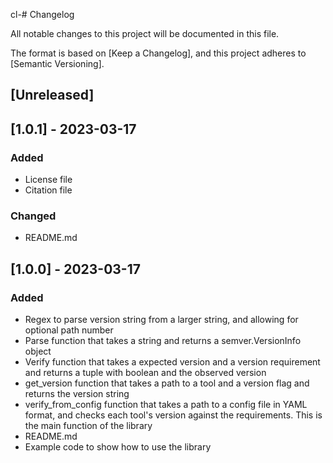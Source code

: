 cl-# Changelog

All notable changes to this project will be documented in this file.

The format is based on [Keep a Changelog],
and this project adheres to [Semantic Versioning].

## [Unreleased]

## [1.0.1] - 2023-03-17

### Added
 - License file
 - Citation file

### Changed
- README.md
## [1.0.0] - 2023-03-17

### Added

- Regex to parse version string from a larger string, and allowing for optional path number
- Parse function that takes a string and returns a semver.VersionInfo object
- Verify function that takes a expected version and a version requirement and returns a tuple with boolean and the observed version
- get_version function that takes a path to a tool and a version flag and returns the version string
- verify_from_config function that takes a path to a config file in YAML format, and checks each tool's version against the requirements. This is the main function of the library
- README.md
- Example code to show how to use the library

